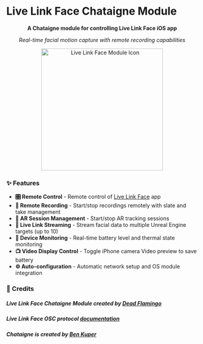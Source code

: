 # Live Link Face Chataigne Module

<div align="center">

**A Chataigne module for controlling Live Link Face iOS app**

*Real-time facial motion capture with remote recording capabilities*

</div>

<div align="center">
<img src="https://is1-ssl.mzstatic.com/image/thumb/Purple211/v4/9b/91/c1/9b91c1fb-fffd-d010-bda5-fa4d21f7f148/AppIcon-0-0-1x_U007epad-0-1-0-85-220.png/434x0w.webp" alt="Live Link Face Module Icon" width="320" height="320">



</div>

### ✨ **Features**

- **🎛️ Remote Control** - Remote control of [Live Link Face](https://apps.apple.com/app/live-link-face/id1495370836) app
- **📼 Remote Recording** - Start/stop recordings remotely with slate and take management
- **🔴 AR Session Management** - Start/stop AR tracking sessions
- **📡 Live Link Streaming** - Stream facial data to multiple Unreal Engine targets (up to 10)
- **🔋 Device Monitoring** - Real-time battery level and thermal state monitoring
- **📺 Video Display Control** - Toggle iPhone camera Video preview to save battery
- **⚙️ Auto-configuration** - Automatic network setup and OS module integration



<div align="left">

### 🎉 Credits

##### Live Link Face Chataigne Module created by [Dead Flamingo](https://github.com/DeadFlamingo) 
##### Live Link Face OSC protocol [documentation](https://dev.epicgames.com/documentation/en-us/unreal-engine/recording-face-animation-on-ios-device-in-unreal-engine)
##### Chataigne is created by [Ben Kuper](https://benjamin.kuperberg.fr/)

</div>
